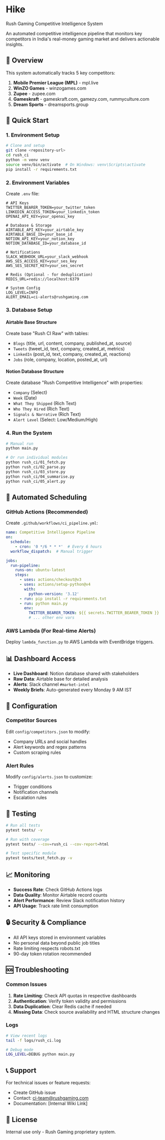 # Hike
Rush Gaming Competitive Intelligence System

An automated competitive intelligence pipeline that monitors key competitors in India's real-money gaming market and delivers actionable insights.

## 🎯 Overview

This system automatically tracks 5 key competitors:
1. **Mobile Premier League (MPL)** - mpl.live
2. **WinZO Games** - winzogames.com  
3. **Zupee** - zupee.com
4. **Gameskraft** - gameskraft.com, gamezy.com, rummyculture.com
5. **Dream Sports** - dreamsports.group

## 🚀 Quick Start

### 1. Environment Setup

```bash
# Clone and setup
git clone <repository-url>
cd rush_ci
python -m venv venv
source venv/bin/activate  # On Windows: venv\Scripts\activate
pip install -r requirements.txt
```

### 2. Environment Variables

Create `.env` file:

```env
# API Keys
TWITTER_BEARER_TOKEN=your_twitter_token
LINKEDIN_ACCESS_TOKEN=your_linkedin_token
OPENAI_API_KEY=your_openai_key

# Database & Storage
AIRTABLE_API_KEY=your_airtable_key
AIRTABLE_BASE_ID=your_base_id
NOTION_API_KEY=your_notion_key
NOTION_DATABASE_ID=your_database_id

# Notifications
SLACK_WEBHOOK_URL=your_slack_webhook
AWS_SES_ACCESS_KEY=your_ses_key
AWS_SES_SECRET_KEY=your_ses_secret

# Redis (Optional - for deduplication)
REDIS_URL=redis://localhost:6379

# System Config
LOG_LEVEL=INFO
ALERT_EMAIL=ci-alerts@rushgaming.com
```

### 3. Database Setup

#### Airtable Base Structure
Create base "Rush CI Raw" with tables:
- `Blogs` (title, url, content, company, published_at, source)
- `Tweets` (tweet_id, text, company, created_at, metrics)
- `LinkedIn` (post_id, text, company, created_at, reactions)
- `Jobs` (role, company, location, posted_at, url)

#### Notion Database Structure
Create database "Rush Competitive Intelligence" with properties:
- `Company` (Select)
- `Week` (Date)
- `What They Shipped` (Rich Text)
- `Who They Hired` (Rich Text) 
- `Signals & Narrative` (Rich Text)
- `Alert Level` (Select: Low/Medium/High)

### 4. Run the System

```bash
# Manual run
python main.py

# Or run individual modules
python rush_ci/01_fetch.py
python rush_ci/02_parse.py
python rush_ci/03_store.py
python rush_ci/04_summarise.py
python rush_ci/05_alert.py
```

## 📅 Automated Scheduling

### GitHub Actions (Recommended)

Create `.github/workflows/ci_pipeline.yml`:

```yaml
name: Competitive Intelligence Pipeline
on:
  schedule:
    - cron: '0 */6 * * *'  # Every 6 hours
  workflow_dispatch:  # Manual trigger

jobs:
  run-pipeline:
    runs-on: ubuntu-latest
    steps:
      - uses: actions/checkout@v3
      - uses: actions/setup-python@v4
        with:
          python-version: '3.12'
      - run: pip install -r requirements.txt
      - run: python main.py
        env:
          TWITTER_BEARER_TOKEN: ${{ secrets.TWITTER_BEARER_TOKEN }}
          # ... other env vars
```

### AWS Lambda (For Real-time Alerts)

Deploy `lambda_function.py` to AWS Lambda with EventBridge triggers.

## 📊 Dashboard Access

- **Live Dashboard**: Notion database shared with stakeholders
- **Raw Data**: Airtable base for detailed analysis
- **Alerts**: Slack channel `#market-intel`
- **Weekly Briefs**: Auto-generated every Monday 9 AM IST

## 🔧 Configuration

### Competitor Sources

Edit `config/competitors.json` to modify:
- Company URLs and social handles
- Alert keywords and regex patterns
- Custom scraping rules

### Alert Rules

Modify `config/alerts.json` to customize:
- Trigger conditions
- Notification channels
- Escalation rules

## 🧪 Testing

```bash
# Run all tests
pytest tests/ -v

# Run with coverage
pytest tests/ --cov=rush_ci --cov-report=html

# Test specific module
pytest tests/test_fetch.py -v
```

## 📈 Monitoring

- **Success Rate**: Check GitHub Actions logs
- **Data Quality**: Monitor Airtable record counts
- **Alert Performance**: Review Slack notification history
- **API Usage**: Track rate limit consumption

## 🔒 Security & Compliance

- All API keys stored in environment variables
- No personal data beyond public job titles
- Rate limiting respects robots.txt
- 90-day token rotation recommended

## 🆘 Troubleshooting

### Common Issues

1. **Rate Limiting**: Check API quotas in respective dashboards
2. **Authentication**: Verify token validity and permissions
3. **Data Duplication**: Clear Redis cache if needed
4. **Missing Data**: Check source availability and HTML structure changes

### Logs

```bash
# View recent logs
tail -f logs/rush_ci.log

# Debug mode
LOG_LEVEL=DEBUG python main.py
```

## 📞 Support

For technical issues or feature requests:
- Create GitHub issue
- Contact: ci-team@rushgaming.com
- Documentation: [Internal Wiki Link]

## 📄 License

Internal use only - Rush Gaming proprietary system. 
